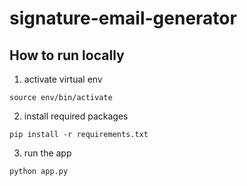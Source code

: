 # signature-email-generator


## How to run locally
1. activate virtual env
```
source env/bin/activate
```
2. install required packages
```
pip install -r requirements.txt
```
3. run the app
```
python app.py
```
